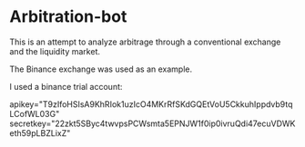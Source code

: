 # Arbitration-bot

This is an attempt to analyze arbitrage through a conventional exchange and the liquidity market.

The Binance exchange was used as an example.

I used a binance trial account:

apikey="T9zIfoHSIsA9KhRIok1uzIcO4MKrRfSKdGQEtVoU5CkkuhIppdvb9tqLCofWL03G"
secretkey="22zkt5SByc4twvpsPCWsmta5EPNJW1f0ip0ivruQdi47ecuVDWKeth59pLBZLixZ"



